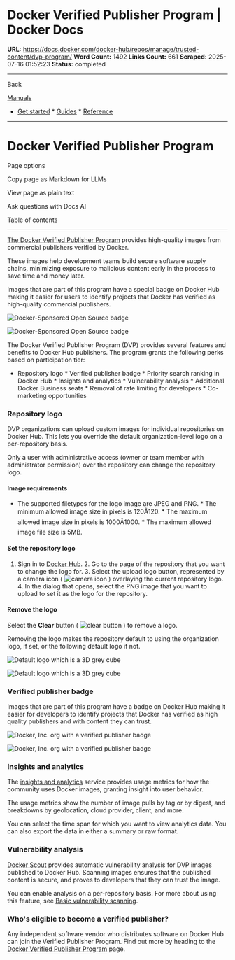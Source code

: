 # Docker Verified Publisher Program | Docker Docs

**URL:** https://docs.docker.com/docker-hub/repos/manage/trusted-content/dvp-program/
**Word Count:** 1492
**Links Count:** 661
**Scraped:** 2025-07-16 01:52:23
**Status:** completed

---

Back

[Manuals](https://docs.docker.com/manuals/)

  * [Get started](https://docs.docker.com/get-started/)   * [Guides](https://docs.docker.com/guides/)   * [Reference](https://docs.docker.com/reference/)

* * *

# Docker Verified Publisher Program

Page options

Copy page as Markdown for LLMs

View page as plain text

Ask questions with Docs AI

Table of contents

* * *

[The Docker Verified Publisher Program](https://hub.docker.com/search?q=&image_filter=store) provides high-quality images from commercial publishers verified by Docker.

These images help development teams build secure software supply chains, minimizing exposure to malicious content early in the process to save time and money later.

Images that are part of this program have a special badge on Docker Hub making it easier for users to identify projects that Docker has verified as high-quality commercial publishers.

![Docker-Sponsored Open Source badge](https://docs.docker.com/docker-hub/images/verified-publisher-badge-iso.png)

![Docker-Sponsored Open Source badge](https://docs.docker.com/docker-hub/images/verified-publisher-badge-iso.png)

The Docker Verified Publisher Program \(DVP\) provides several features and benefits to Docker Hub publishers. The program grants the following perks based on participation tier:

  * Repository logo   * Verified publisher badge   * Priority search ranking in Docker Hub   * Insights and analytics   * Vulnerability analysis   * Additional Docker Business seats   * Removal of rate limiting for developers   * Co-marketing opportunities

### Repository logo

DVP organizations can upload custom images for individual repositories on Docker Hub. This lets you override the default organization-level logo on a per-repository basis.

Only a user with administrative access \(owner or team member with administrator permission\) over the repository can change the repository logo.

#### Image requirements

  * The supported filetypes for the logo image are JPEG and PNG.   * The minimum allowed image size in pixels is 120Ã120.   * The maximum allowed image size in pixels is 1000Ã1000.   * The maximum allowed image file size is 5MB.

#### Set the repository logo

  1. Sign in to [Docker Hub](https://hub.docker.com).   2. Go to the page of the repository that you want to change the logo for.   3. Select the upload logo button, represented by a camera icon \( ![camera icon](https://docs.docker.com/docker-hub/images/upload_logo_sm.png) \) overlaying the current repository logo.   4. In the dialog that opens, select the PNG image that you want to upload to set it as the logo for the repository.

#### Remove the logo

Select the **Clear** button \( ![clear button](https://docs.docker.com/docker-hub/images/clear_logo_sm.png) \) to remove a logo.

Removing the logo makes the repository default to using the organization logo, if set, or the following default logo if not.

![Default logo which is a 3D grey cube](https://docs.docker.com/docker-hub/images/default_logo_sm.png)

![Default logo which is a 3D grey cube](https://docs.docker.com/docker-hub/images/default_logo_sm.png)

### Verified publisher badge

Images that are part of this program have a badge on Docker Hub making it easier for developers to identify projects that Docker has verified as high quality publishers and with content they can trust.

![Docker, Inc. org with a verified publisher badge](https://docs.docker.com/docker-hub/images/verified-publisher-badge.png)

![Docker, Inc. org with a verified publisher badge](https://docs.docker.com/docker-hub/images/verified-publisher-badge.png)

### Insights and analytics

The [insights and analytics](https://docs.docker.com/docker-hub/repos/manage/trusted-content/insights-analytics/) service provides usage metrics for how the community uses Docker images, granting insight into user behavior.

The usage metrics show the number of image pulls by tag or by digest, and breakdowns by geolocation, cloud provider, client, and more.

You can select the time span for which you want to view analytics data. You can also export the data in either a summary or raw format.

### Vulnerability analysis

[Docker Scout](https://docs.docker.com/scout/) provides automatic vulnerability analysis for DVP images published to Docker Hub. Scanning images ensures that the published content is secure, and proves to developers that they can trust the image.

You can enable analysis on a per-repository basis. For more about using this feature, see [Basic vulnerability scanning](https://docs.docker.com/docker-hub/repos/manage/vulnerability-scanning/).

### Who's eligible to become a verified publisher?

Any independent software vendor who distributes software on Docker Hub can join the Verified Publisher Program. Find out more by heading to the [Docker Verified Publisher Program](https://www.docker.com/partners/programs) page.
